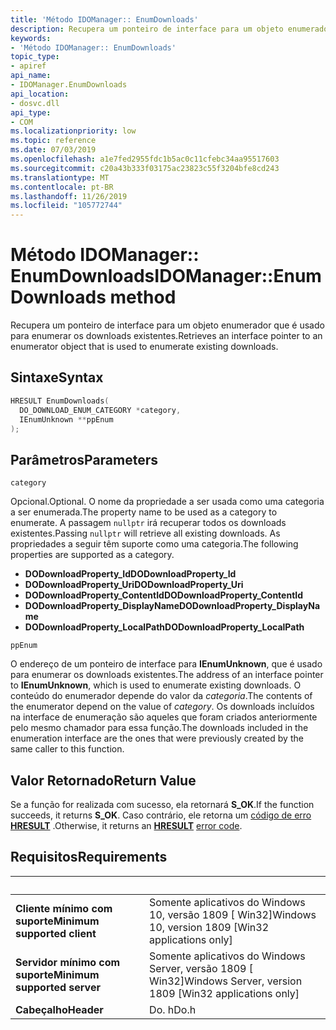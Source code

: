 ```yaml
---
title: 'Método IDOManager:: EnumDownloads'
description: Recupera um ponteiro de interface para um objeto enumerador que é usado para enumerar os downloads existentes.
keywords:
- 'Método IDOManager:: EnumDownloads'
topic_type:
- apiref
api_name:
- IDOManager.EnumDownloads
api_location:
- dosvc.dll
api_type:
- COM
ms.localizationpriority: low
ms.topic: reference
ms.date: 07/03/2019
ms.openlocfilehash: a1e7fed2955fdc1b5ac0c11cfebc34aa95517603
ms.sourcegitcommit: c20a43b333f03175ac23823c55f3204bfe8cd243
ms.translationtype: MT
ms.contentlocale: pt-BR
ms.lasthandoff: 11/26/2019
ms.locfileid: "105772744"
---
```

# <a name="idomanagerenumdownloads-method"></a><span data-ttu-id="aa40f-104">Método IDOManager:: EnumDownloads</span><span class="sxs-lookup"><span data-stu-id="aa40f-104">IDOManager::EnumDownloads method</span></span>

<span data-ttu-id="aa40f-105">Recupera um ponteiro de interface para um objeto enumerador que é usado para enumerar os downloads existentes.</span><span class="sxs-lookup"><span data-stu-id="aa40f-105">Retrieves an interface pointer to an enumerator object that is used to enumerate existing downloads.</span></span>

## <a name="syntax"></a><span data-ttu-id="aa40f-106">Sintaxe</span><span class="sxs-lookup"><span data-stu-id="aa40f-106">Syntax</span></span>

```cpp
HRESULT EnumDownloads(
  DO_DOWNLOAD_ENUM_CATEGORY *category, 
  IEnumUnknown **ppEnum
);
```

## <a name="parameters"></a><span data-ttu-id="aa40f-107">Parâmetros</span><span class="sxs-lookup"><span data-stu-id="aa40f-107">Parameters</span></span>

`category`

<span data-ttu-id="aa40f-108">Opcional.</span><span class="sxs-lookup"><span data-stu-id="aa40f-108">Optional.</span></span> <span data-ttu-id="aa40f-109">O nome da propriedade a ser usada como uma categoria a ser enumerada.</span><span class="sxs-lookup"><span data-stu-id="aa40f-109">The property name to be used as a category to enumerate.</span></span> <span data-ttu-id="aa40f-110">A passagem `nullptr` irá recuperar todos os downloads existentes.</span><span class="sxs-lookup"><span data-stu-id="aa40f-110">Passing `nullptr` will retrieve all existing downloads.</span></span> <span data-ttu-id="aa40f-111">As propriedades a seguir têm suporte como uma categoria.</span><span class="sxs-lookup"><span data-stu-id="aa40f-111">The following properties are supported as a category.</span></span>

- <span data-ttu-id="aa40f-112">**DODownloadProperty_Id**</span><span class="sxs-lookup"><span data-stu-id="aa40f-112">**DODownloadProperty_Id**</span></span>
- <span data-ttu-id="aa40f-113">**DODownloadProperty_Uri**</span><span class="sxs-lookup"><span data-stu-id="aa40f-113">**DODownloadProperty_Uri**</span></span>
- <span data-ttu-id="aa40f-114">**DODownloadProperty_ContentId**</span><span class="sxs-lookup"><span data-stu-id="aa40f-114">**DODownloadProperty_ContentId**</span></span>
- <span data-ttu-id="aa40f-115">**DODownloadProperty_DisplayName**</span><span class="sxs-lookup"><span data-stu-id="aa40f-115">**DODownloadProperty_DisplayName**</span></span>
- <span data-ttu-id="aa40f-116">**DODownloadProperty_LocalPath**</span><span class="sxs-lookup"><span data-stu-id="aa40f-116">**DODownloadProperty_LocalPath**</span></span>

`ppEnum`

<span data-ttu-id="aa40f-117">O endereço de um ponteiro de interface para **IEnumUnknown**, que é usado para enumerar os downloads existentes.</span><span class="sxs-lookup"><span data-stu-id="aa40f-117">The address of an interface pointer to **IEnumUnknown**, which is used to enumerate existing downloads.</span></span> <span data-ttu-id="aa40f-118">O conteúdo do enumerador depende do valor da *categoria*.</span><span class="sxs-lookup"><span data-stu-id="aa40f-118">The contents of the enumerator depend on the value of *category*.</span></span> <span data-ttu-id="aa40f-119">Os downloads incluídos na interface de enumeração são aqueles que foram criados anteriormente pelo mesmo chamador para essa função.</span><span class="sxs-lookup"><span data-stu-id="aa40f-119">The downloads included in the enumeration interface are the ones that were previously created by the same caller to this function.</span></span> 

## <a name="return-value"></a><span data-ttu-id="aa40f-120">Valor Retornado</span><span class="sxs-lookup"><span data-stu-id="aa40f-120">Return Value</span></span>

<span data-ttu-id="aa40f-121">Se a função for realizada com sucesso, ela retornará **S_OK**.</span><span class="sxs-lookup"><span data-stu-id="aa40f-121">If the function succeeds, it returns **S_OK**.</span></span> <span data-ttu-id="aa40f-122">Caso contrário, ele retorna um [código de erro](/windows/desktop/com/com-error-codes-10) [**HRESULT**](/windows/desktop/com/structure-of-com-error-codes) .</span><span class="sxs-lookup"><span data-stu-id="aa40f-122">Otherwise, it returns an [**HRESULT**](/windows/desktop/com/structure-of-com-error-codes) [error code](/windows/desktop/com/com-error-codes-10).</span></span>

## <a name="requirements"></a><span data-ttu-id="aa40f-123">Requisitos</span><span class="sxs-lookup"><span data-stu-id="aa40f-123">Requirements</span></span>

| &nbsp; | &nbsp; |
| ---- |:---- |
| <span data-ttu-id="aa40f-124">**Cliente mínimo com suporte**</span><span class="sxs-lookup"><span data-stu-id="aa40f-124">**Minimum supported client**</span></span> | <span data-ttu-id="aa40f-125">Somente aplicativos do Windows 10, versão 1809 \[ Win32\]</span><span class="sxs-lookup"><span data-stu-id="aa40f-125">Windows 10, version 1809 \[Win32 applications only\]</span></span> |
| <span data-ttu-id="aa40f-126">**Servidor mínimo com suporte**</span><span class="sxs-lookup"><span data-stu-id="aa40f-126">**Minimum supported server**</span></span> | <span data-ttu-id="aa40f-127">Somente aplicativos do Windows Server, versão 1809 \[ Win32\]</span><span class="sxs-lookup"><span data-stu-id="aa40f-127">Windows Server, version 1809 \[Win32 applications only\]</span></span> |
| <span data-ttu-id="aa40f-128">**Cabeçalho**</span><span class="sxs-lookup"><span data-stu-id="aa40f-128">**Header**</span></span> | <span data-ttu-id="aa40f-129">Do. h</span><span class="sxs-lookup"><span data-stu-id="aa40f-129">Do.h</span></span> |
